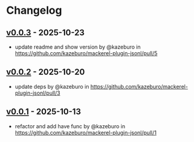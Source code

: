 # Changelog

## [v0.0.3](https://github.com/kazeburo/mackerel-plugin-jsonl/compare/v0.0.2...v0.0.3) - 2025-10-23
- update readme and show version by @kazeburo in https://github.com/kazeburo/mackerel-plugin-jsonl/pull/5

## [v0.0.2](https://github.com/kazeburo/mackerel-plugin-jsonl/compare/v0.0.1...v0.0.2) - 2025-10-20
- update deps by @kazeburo in https://github.com/kazeburo/mackerel-plugin-jsonl/pull/3

## [v0.0.1](https://github.com/kazeburo/mackerel-plugin-jsonl/commits/v0.0.1) - 2025-10-13
- refactor and add have func by @kazeburo in https://github.com/kazeburo/mackerel-plugin-jsonl/pull/1
